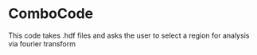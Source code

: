 # ComboCode
This code takes .hdf files and asks the user to select a region for analysis via fourier transform 
